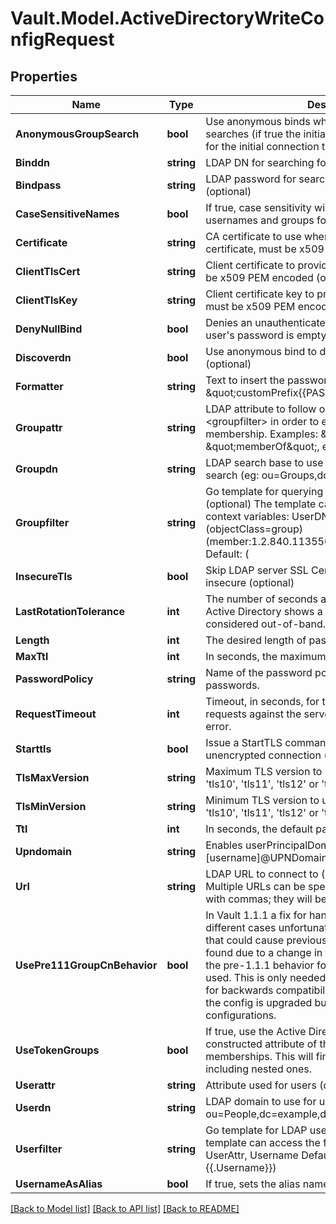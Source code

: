 # Vault.Model.ActiveDirectoryWriteConfigRequest

## Properties

Name | Type | Description | Notes
------------ | ------------- | ------------- | -------------
**AnonymousGroupSearch** | **bool** | Use anonymous binds when performing LDAP group searches (if true the initial credentials will still be used for the initial connection test). | [optional] [default to false]
**Binddn** | **string** | LDAP DN for searching for the user DN (optional) | [optional] 
**Bindpass** | **string** | LDAP password for searching for the user DN (optional) | [optional] 
**CaseSensitiveNames** | **bool** | If true, case sensitivity will be used when comparing usernames and groups for matching policies. | [optional] 
**Certificate** | **string** | CA certificate to use when verifying LDAP server certificate, must be x509 PEM encoded (optional) | [optional] 
**ClientTlsCert** | **string** | Client certificate to provide to the LDAP server, must be x509 PEM encoded (optional) | [optional] 
**ClientTlsKey** | **string** | Client certificate key to provide to the LDAP server, must be x509 PEM encoded (optional) | [optional] 
**DenyNullBind** | **bool** | Denies an unauthenticated LDAP bind request if the user&#x27;s password is empty; defaults to true | [optional] [default to true]
**Discoverdn** | **bool** | Use anonymous bind to discover the bind DN of a user (optional) | [optional] 
**Formatter** | **string** | Text to insert the password into, ex. \&quot;customPrefix{{PASSWORD}}customSuffix\&quot;. | [optional] 
**Groupattr** | **string** | LDAP attribute to follow on objects returned by &lt;groupfilter&gt; in order to enumerate user group membership. Examples: \&quot;cn\&quot; or \&quot;memberOf\&quot;, etc. Default: cn | [optional] [default to "cn"]
**Groupdn** | **string** | LDAP search base to use for group membership search (eg: ou&#x3D;Groups,dc&#x3D;example,dc&#x3D;org) | [optional] 
**Groupfilter** | **string** | Go template for querying group membership of user (optional) The template can access the following context variables: UserDN, Username Example: (&amp;(objectClass&#x3D;group)(member:1.2.840.113556.1.4.1941:&#x3D;{{.UserDN}})) Default: (|(memberUid&#x3D;{{.Username}})(member&#x3D;{{.UserDN}})(uniqueMember&#x3D;{{.UserDN}})) | [optional] [default to "(|(memberUid={{.Username}})(member={{.UserDN}})(uniqueMember={{.UserDN}}))"]
**InsecureTls** | **bool** | Skip LDAP server SSL Certificate verification - VERY insecure (optional) | [optional] 
**LastRotationTolerance** | **int** | The number of seconds after a Vault rotation where, if Active Directory shows a later rotation, it should be considered out-of-band. | [optional] [default to 5]
**Length** | **int** | The desired length of passwords that Vault generates. | [optional] [default to 64]
**MaxTtl** | **int** | In seconds, the maximum password time-to-live. | [optional] 
**PasswordPolicy** | **string** | Name of the password policy to use to generate passwords. | [optional] 
**RequestTimeout** | **int** | Timeout, in seconds, for the connection when making requests against the server before returning back an error. | [optional] 
**Starttls** | **bool** | Issue a StartTLS command after establishing unencrypted connection (optional) | [optional] 
**TlsMaxVersion** | **string** | Maximum TLS version to use. Accepted values are &#x27;tls10&#x27;, &#x27;tls11&#x27;, &#x27;tls12&#x27; or &#x27;tls13&#x27;. Defaults to &#x27;tls12&#x27; | [optional] [default to TlsMaxVersionEnum.Tls12]
**TlsMinVersion** | **string** | Minimum TLS version to use. Accepted values are &#x27;tls10&#x27;, &#x27;tls11&#x27;, &#x27;tls12&#x27; or &#x27;tls13&#x27;. Defaults to &#x27;tls12&#x27; | [optional] [default to TlsMinVersionEnum.Tls12]
**Ttl** | **int** | In seconds, the default password time-to-live. | [optional] 
**Upndomain** | **string** | Enables userPrincipalDomain login with [username]@UPNDomain (optional) | [optional] 
**Url** | **string** | LDAP URL to connect to (default: ldap://127.0.0.1). Multiple URLs can be specified by concatenating them with commas; they will be tried in-order. | [optional] [default to "ldap://127.0.0.1"]
**UsePre111GroupCnBehavior** | **bool** | In Vault 1.1.1 a fix for handling group CN values of different cases unfortunately introduced a regression that could cause previously defined groups to not be found due to a change in the resulting name. If set true, the pre-1.1.1 behavior for matching group CNs will be used. This is only needed in some upgrade scenarios for backwards compatibility. It is enabled by default if the config is upgraded but disabled by default on new configurations. | [optional] 
**UseTokenGroups** | **bool** | If true, use the Active Directory tokenGroups constructed attribute of the user to find the group memberships. This will find all security groups including nested ones. | [optional] [default to false]
**Userattr** | **string** | Attribute used for users (default: cn) | [optional] [default to "cn"]
**Userdn** | **string** | LDAP domain to use for users (eg: ou&#x3D;People,dc&#x3D;example,dc&#x3D;org) | [optional] 
**Userfilter** | **string** | Go template for LDAP user search filer (optional) The template can access the following context variables: UserAttr, Username Default: ({{.UserAttr}}&#x3D;{{.Username}}) | [optional] [default to "({{.UserAttr}}={{.Username}})"]
**UsernameAsAlias** | **bool** | If true, sets the alias name to the username | [optional] [default to false]


[[Back to Model list]](../README.md#documentation-for-models) [[Back to API list]](../README.md#documentation-for-api-endpoints) [[Back to README]](../README.md)

